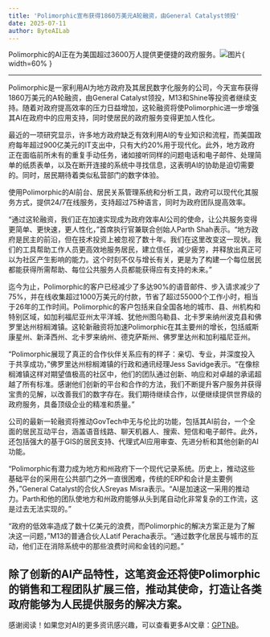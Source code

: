 ```yaml
---
title: 'Polimorphic宣布获得1860万美元A轮融资，由General Catalyst领投'
date: 2025-07-11
author: ByteAILab
---
```


Polimorphic的AI正在为美国超过3600万人提供更便捷的政府服务。![图片](https://ai-techpark.com/wp-content/uploads/Polimorphic.jpg){ width=60% }

---


Polimorphic是一家利用AI为地方政府及其居民数字化服务的公司，今天宣布获得1860万美元的A轮融资，由General Catalyst领投，M13和Shine等投资者继续支持。随着对政府提高效率的压力日益增加，这轮融资将使Polimorphic进一步增强其AI在政府中的应用支持，同时使居民的政府服务变得更加人性化。

最近的一项研究显示，许多地方政府缺乏有效利用AI的专业知识和流程，而美国政府每年超过900亿美元的IT支出中，只有大约20%用于现代化。此外，地方政府正在面临前所未有的重复手动任务，诸如接听同样的问题电话和电子邮件、处理简单的纸质表单，以及在断开连接的系统中寻找信息，这表明AI的协助是迫切需要的。同时，居民期待着类似私营部门的数字体验。

使用Polimorphic的AI前台、居民关系管理系统和分析工具，政府可以现代化其服务方式，提供24/7在线服务，支持超过75种语言，同时为政府团队提高效率。

“通过这轮融资，我们正在加速实现成为政府效率AI公司的使命，让公共服务变得更简单、更快速，更人性化，”首席执行官兼联合创始人Parth Shah表示。“地方政府是民主的前沿，但在技术投资上被忽视了数十年。我们在这里改变这一现状。我们的工具帮助工作人员更高效地服务居民，建立信任，减少疲劳，并释放出真正可以为社区产生影响的能力。这个时刻不仅与增长有关，更是为了构建一个每位居民都能获得所需帮助、每位公共服务人员都能获得应有支持的未来。”

迄今为止，Polimorphic的客户已经减少了多达90%的语音邮件、步入请求减少了75%，并在线收集超过1000万美元的付款，节省了超过55000个工作小时，相当于26年的工作时间。Polimorphic的客户包括来自全国各地的城市、县、州机构和特别区域，如加利福尼亚州太平洋城、犹他州图乌勒县、北卡罗来纳州波克县和佛罗里达州棕榈滩镇。这轮新融资将加速Polimorphic在其主要州的增长，包括威斯康星州、新泽西州、北卡罗来纳州、德克萨斯州、佛罗里达州和加利福尼亚州。

“Polimorphic展现了真正的合作伙伴关系应有的样子：亲切、专业，并深度投入于共享成功，”佛罗里达州棕榈滩镇的行政和通讯经理Jess Savidge表示。“在像棕榈滩镇这样对期望值极高的社区中，他们的团队通过创新、响应和对卓越的承诺超越了所有标准。感谢他们创新的平台和合作的方法，我们不断提升客户服务并获得宝贵的见解，以改善我们的数字存在。我们期待继续合作，以便继续提供世界级的政府服务，具备顶级企业的精准和质量。”

公司的最新一轮融资将推动GovTech中无与伦比的功能，包括其AI前台，一个全面的居民互动平台，涵盖语音线路、聊天机器人、搜索、短信和电子邮件。此外，还包括强大的基于GIS的居民支持、代理式AI应用审查、先进分析和其他创新的AI功能。

“Polimorphic有潜力成为地方和州政府下一个现代记录系统。历史上，推动这些基础平台的采用在公共部门之外一直很困难，传统的ERP和会计是主要例外，”General Catalyst的合伙人Sreyas Misra表示。“AI是加速这一采用的推动力。Parth和他的团队使地方和州政府能够从头到尾自动化非常复杂的工作流，这是过去无法实现的。”

“政府的低效率造成了数十亿美元的浪费，而Polimorphic的解决方案正是为了解决这一问题，”M13的普通合伙人Latif Peracha表示。“通过数字化居民与城市的互动，他们正在消除系统中的那些浪费时间和金钱的问题。”

除了创新的AI产品特性，这笔资金还将使Polimorphic的销售和工程团队扩展三倍，推动其使命，打造让各类政府能够为人民提供服务的解决方案。
---
感谢阅读！如果您对AI的更多资讯感兴趣，可以查看更多AI文章：[GPTNB](https://gptnb.com)。